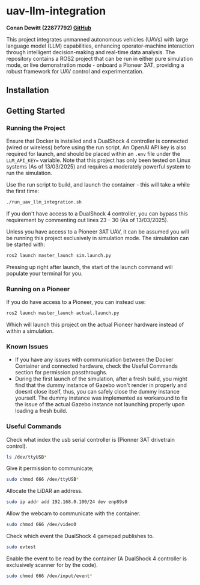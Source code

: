 # uav-llm-integration

**Conan Dewitt (22877792) [GitHub](https://github.com/conanpodewitt)**

This project integrates unmanned autonomous vehicles (UAVs) with large language model (LLM) capabilities, enhancing operator-machine interaction through intelligent decision-making and real-time data analysis. The repository contains a ROS2 project that can be run in either pure simulation mode, or live demonstration mode - onboard a Pioneer 3AT, providing a robust framework for UAV control and experimentation.

## Installation

## Getting Started

### Running the Project

Ensure that Docker is installed and a DualShock 4 controller is connected (wired or wireless) before using the run script. An OpenAI API key is also required for launch, and should be placed within an `.env` file under the `LLM_API_KEY=` variable.
Note that this project has only been tested on Linux systems (As of 13/03/2025) and requires a moderately powerful system to run the simulation.


Use the run script to build, and launch the container - this will take a while the first time:

```bash
./run_uav_llm_integration.sh
```

If you don't have access to a DualShock 4 controller, you can bypass this requirement by commenting out lines 23 - 30 (As of 13/03/2025).


Unless you have access to a Pioneer 3AT UAV, it can be assumed you will be running this project exclusively in simulation mode. The simulation can be started with:

```bash
ros2 launch master_launch sim.launch.py
```

Pressing up right after launch, the start of the launch command will populate your terminal for you.

### Running on a Pioneer

If you do have access to a Pioneer, you can instead use:

```bash
ros2 launch master_launch actual.launch.py
```

Which will launch this project on the actual Pioneer hardware instead of within a simulation.

### Known Issues

- If you have any issues with communication between the Docker Container and connected hardware, check the Useful Commands section for permission passthroughs.
- During the first launch of the simulation, after a fresh build, you might find that the dummy instance of Gazebo won't render in properly and doesnt close itself, thus, you can safely close the dummy instance yourself. The dummy instance was implemented as workaround to fix the issue of the actual Gazebo instance not launching properly upon loading a fresh build.

### Useful Commands

Check what index the usb serial controller is (Pionner 3AT drivetrain control).

```bash
ls /dev/ttyUSB*
```

Give it permission to communicate;

```bash
sudo chmod 666 /dev/ttyUSB*
```

Allocate the LiDAR an address.

```bash
sudo ip addr add 192.168.0.100/24 dev enp89s0
```

Allow the webcam to communicate with the container.

```bash
sudo chmod 666 /dev/video0
```

Check which event the DualShock 4 gamepad publishes to.

```bash
sudo evtest
```

Enable the event to be read by the container (A DualShock 4 controller is exclusively scanner for by the code).

```bash
sudo chmod 666 /dev/input/event*
```